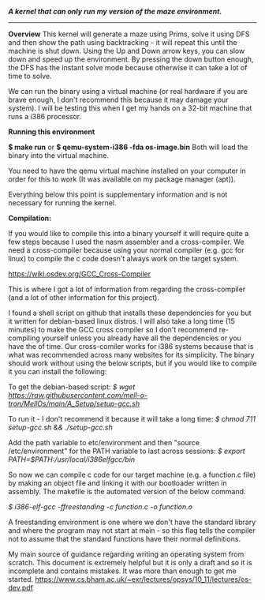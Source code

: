 
***A kernel that can only run my version of the maze environment.***
***
**Overview**
This kernel will generate a maze using Prims, solve it using DFS and then show the path using backtracking - it will repeat this until the machine is shut down. Using the Up and Down arrow keys, you can slow down and speed up the environment. By pressing the down button enough, the DFS has the instant solve mode because otherwise it can take a lot of time to solve.

We can run the binary using a virtual machine (or real hardware if you are brave enough, I don't recommend this because it may damage your system). I will be testing this when I get my hands on a 32-bit machine that runs a i386 processor.

**Running this environment**

**$ make run** or **$ qemu-system-i386 -fda os-image.bin** 
Both will load the binary into the virtual machine.

You need to have the qemu virtual machine installed on your computer in order for this to work (It was available on my package manager (apt)).

Everything below this point is supplementary information and is not necessary for running the kernel.

**Compilation:**

If you would like to compile this into a binary yourself it will require quite a few steps because I used the nasm assembler and a cross-compiler. We need a cross-compiler because using your normal compiler (e.g. gcc for linux) to compile the c code doesn't always work on the target system.

https://wiki.osdev.org/GCC_Cross-Compiler 

This is where I got a lot of information from regarding the cross-compiler (and a lot of other information for this project).

I found a shell script on github that installs these dependencies for you but it written for debian-based linux distros. I will also take a long time (15 minutes) to make the GCC cross compiler so I don't recommend re-compiling yourself unless you already have all the dependencies or you have the of time. Our cross-comiler works for i386 systems because that is what was recommended across many websites for its simplicity. The binary should work without using the below scripts, but if you would like to compile it you can install the following:

To get the debian-based script:
*$ wget https://raw.githubusercontent.com/mell-o-tron/MellOs/main/A_Setup/setup-gcc.sh*

To run it - I don't recommend it because it will take a long time:
*$ chmod 711 setup-gcc.sh && ./setup-gcc.sh*

Add the path variable to etc/environment and then "source /etc/environment" for the PATH variable to last across sessions:
*$ export PATH=$PATH:/usr/local/i386elfgcc/bin*

So now we can compile c code for our target machine (e.g. a function.c file) by making an object file and linking it with our bootloader written in assembly. The makefile is the automated version of the below command.

*$ i386-elf-gcc -ffreestanding -c function.c -o function.o*

A freestanding environment is one where we don't have the standard library and where the program may not start at main - so this flag tells the compiler not to assume that the standard functions have their normal definitions.

My main source of guidance regarding writing an operating system from scratch. This document is extremely helpful but it is only a draft and so it is incomplete and contains mistakes. It was more than enough to get me started.
https://www.cs.bham.ac.uk/~exr/lectures/opsys/10_11/lectures/os-dev.pdf

